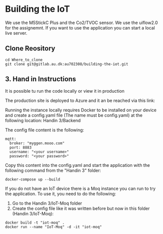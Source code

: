 # Building the IoT
We use the M5StickC Plus and the Co2/TVOC sensor.
We use the uiflow2.0 for the assignemnt.
If you want to use the application you can start a local live server. 


## Clone Reository

```
cd Where_to_clone
git clone git@gitlab.au.dk:au702308/building-the-iot.git
```
## 3. Hand in Instructions

It is possible tu run the code locally or view it in production

The production site is deployed to Azure and it an be reached via this link:
[](https://iotapp-hrg5d4fadhaqdwcz.northeurope-01.azurewebsites.net)

Running the instance locally requires Docker to be installed on your device and create a config.yaml file (The name must be config.yaml) at the following location: Handin 3/Backend

The config file content is the following:

```
mqtt:
  broker: "myggen.mooo.com"
  port: 8883
  username: "<your username>"
  password: "<your password>"
```

Copy this content into the config.yaml and start the application with the following command from the "Handin 3" folder:

```
docker-compose up --build
```

If you do not have an IoT device there is a Moq instance you can run to try the application. To use it, you need to do the following:

1. Go to the Handin 3/IoT-Moq folder
2. Create the config file like it was written before but now in this folder (Handin 3/IoT-Moq):

```
docker build -t "iot-moq" .
docker run --name "IoT-Moq" -d -it "iot-moq"
```

